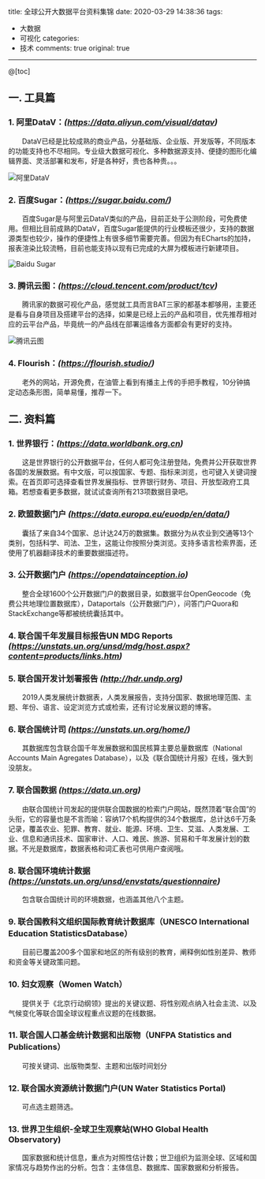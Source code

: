 title: 全球公开大数据平台资料集锦
date: 2020-03-29 14:38:36
tags:
  - 大数据
  - 可视化
categories:
  - 技术
comments: true
original: true

---
@[toc]

## 一. 工具篇

### 1. 阿里DataV：*(https://data.aliyun.com/visual/datav)*
&emsp;&emsp;DataV已经是比较成熟的商业产品，分基础版、企业版、开发版等，不同版本的功能支持也不尽相同。专业级大数据可视化、多种数据源支持、便捷的图形化编辑界面、灵活部署和发布，好是各种好，贵也各种贵。。。

![阿里DataV](https://00.imgmini.eastday.com/mobile/20180308/20180308193035_a2f74265bc302dce0607eb44f8e12408_9.jpeg "阿里DataV")

### 2. 百度Sugar：*(https://sugar.baidu.com/)*
&emsp;&emsp;百度Sugar是与阿里云DataV类似的产品，目前正处于公测阶段，可免费使用。但相比目前成熟的DataV，百度Sugar能提供的行业模板还很少，支持的数据源类型也较少，操作的便捷性上有很多细节需要完善。但因为有ECharts的加持，报表渲染比较流畅，目前也能支持以现有已完成的大屏为模板进行新建项目。

![Baidu Sugar](https://img-blog.csdnimg.cn/20181122154623483.jpg?x-oss-process=image/watermark,type_ZmFuZ3poZW5naGVpdGk,shadow_10,text_aHR0cHM6Ly9ibG9nLmNzZG4ubmV0L2h3aHNvbmc=,size_16,color_FFFFFF,t_70 "Baidu Sugar")

### 3. 腾讯云图：*(https://cloud.tencent.com/product/tcv)*
&emsp;&emsp;腾讯家的数据可视化产品，感觉就工具而言BAT三家的都基本都够用，主要还是看与自身项目及搭建平台的选择，如果是已经上云的产品和项目，优先推荐相对应的云平台产品，毕竟统一的产品线在部署运维各方面都会有更好的支持。

![腾讯云图](https://mc.qcloudimg.com/static/img/ffb738e6f802b8b5a3f279fbe1dc1d98/CJ11.png "腾讯云图")

### 4. Flourish：*(https://flourish.studio/)*
&emsp;&emsp;老外的网站，开源免费，在油管上看到有播主上传的手把手教程，10分钟搞定动态条形图，简单易懂，推荐一下。

<div class="flourish-embed flourish-bar-chart-race" data-src="visualisation/1718608"><script src="https://public.flourish.studio/resources/embed.js"></script></div>


## 二. 资料篇

### 1. 世界银行：*(https://data.worldbank.org.cn)*

&emsp;&emsp;这是世界银行的公开数据平台，任何人都可免注册登陆，免费并公开获取世界各国的发展数据。有中文版，可以按国家、专题、指标来浏览，也可键入关键词搜索。在首页即可选择查看世界发展指标、世界银行财务、项目、开放型政府工具箱。若想查看更多数据，就试试查询所有213项数据目录吧。

### 2. 欧盟数据门户 *(https://data.europa.eu/euodp/en/data/)*

&emsp;&emsp;囊括了来自34个国家、总计达24万的数据集。数据分为从农业到交通等13个类别，包括科学、司法、卫生，这能让你按照分类浏览。支持多语言检索界面，还使用了机器翻译技术的重要数据描述符。

### 3. 公开数据门户 *(https://opendatainception.io)*

&emsp;&emsp;整合全球1600个公开数据门户的数据目录，如数据平台OpenGeocode（免费公共地理位置数据库），Dataportals（公开数据门户），问答门户Quora和StackExchange等都被统统囊括其中。

### 4. 联合国千年发展目标报告UN MDG Reports *(https://unstats.un.org/unsd/mdg/host.aspx?content=products/links.htm)*

### 5. 联合国开发计划署报告 *(http://hdr.undp.org)*
&emsp;&emsp;2019人类发展统计数据表，人类发展报告，支持分国家、数据地理范围、主题、年份、语言、设定浏览方式或检索，还有讨论发展议题的博客。

### 6. 联合国统计司 *(https://unstats.un.org/home/)*
&emsp;&emsp;其数据库包含联合国千年发展数据和国民核算主要总量数据库（National Accounts Main Agregates Database），以及《联合国统计月报》在线，强大到没朋友。

### 7. 联合国数据 *(https://data.un.org)*
&emsp;&emsp;由联合国统计司发起的提供联合国数据的检索门户网站，既然顶着“联合国”的头衔，它的容量也是不言而喻：容纳17个机构提供的34个数据库，总计达6千万条记录，覆盖农业、犯罪、教育、就业、能源、环境、卫生、艾滋、人类发展、工业、信息和通讯技术、国家审计、人口、难民、旅游、贸易和千年发展计划的数据。不光是数据库，数据表格和词汇表也可供用户查阅哦。

### 8. 联合国环境统计数据 *(https://unstats.un.org/unsd/envstats/questionnaire)*
&emsp;&emsp;包含联合国统计司的环境数据，也涵盖其他八个主题。

### 9. 联合国教科文组织国际教育统计数据库（UNESCO International Education StatisticsDatabase）
&emsp;&emsp;目前已覆盖200多个国家和地区的所有级别的教育，阐释例如性别差异、教师和资金等关键政策问题。

### 10. 妇女观察（Women Watch）
&emsp;&emsp;提供关于《北京行动纲领》提出的关键议题、将性别观点纳入社会主流、以及气候变化等联合国全球议程重点议题的在线数据。

### 11. 联合国人口基金统计数据和出版物（UNFPA Statistics and Publications）
&emsp;&emsp;可按关键词、出版物类型、主题和出版时间划分

### 12. 联合国水资源统计数据门户(UN Water Statistics Portal)
&emsp;&emsp;可点选主题筛选。

### 13. 世界卫生组织-全球卫生观察站(WHO Global Health Observatory)
&emsp;&emsp;国家数据和统计信息，重点为对照性估计数；世卫组织为监测全球、区域和国家情况与趋势作出的分析。包含：主体信息、数据库、国家数据和分析报告。